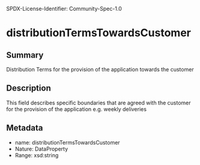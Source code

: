 SPDX-License-Identifier: Community-Spec-1.0

# distributionTermsTowardsCustomer

## Summary

Distribution Terms for the provision of the application towards the customer

## Description

This field describes specific boundaries that are agreed with the customer for the provision of the application e.g. weekly deliveries

## Metadata

- name: distributionTermsTowardsCustomer
- Nature: DataProperty
- Range: xsd:string
